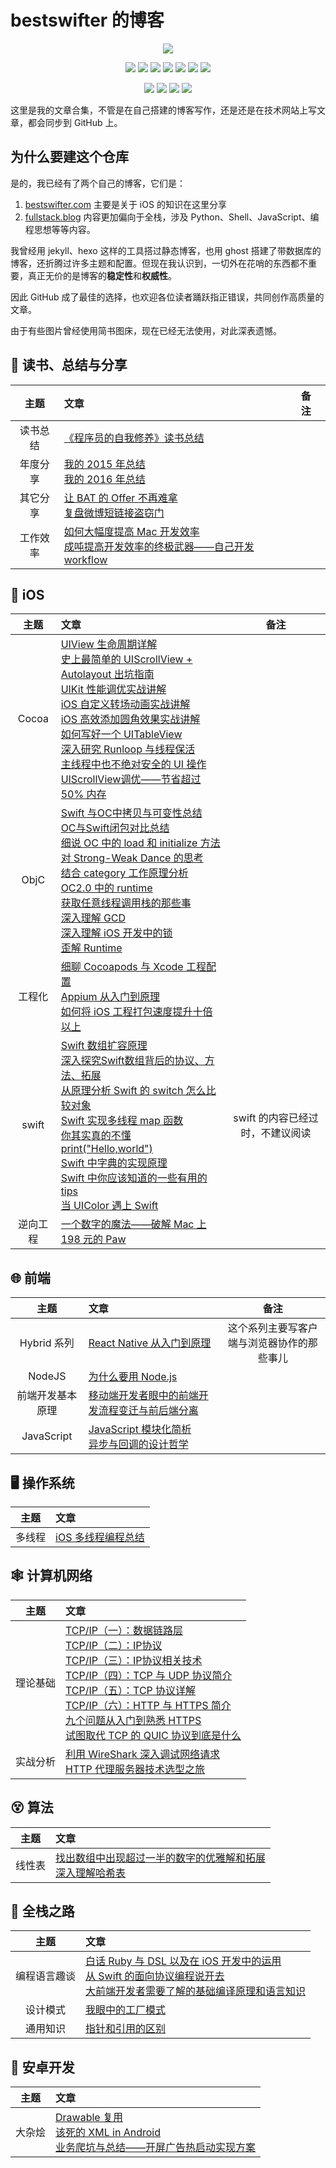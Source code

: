 # bestswifter 的博客

<p align='center'>
<img src='http://images.bestswifter.com/ghost/1/e3/7161ecc907a4ee5f13214f2cac9d4.jpg'>
</p>

<p align='center'>
<img src="https://img.shields.io/badge/platform-iOS-ff69b4.svg">
<img src="https://img.shields.io/badge/language-Objective--C-orange.svg">
<img src="https://img.shields.io/badge/language-python-yellowgreen.svg">
<img src="https://img.shields.io/badge/language-shell-green.svg">
<img src="https://img.shields.io/badge/language-JavaScript-yellow.svg">
<a href=""><img src="https://img.shields.io/badge/license-CC-000000.svg"></a>
<img src="https://img.shields.io/badge/blog-bestswifter-blue.svg">
</p>

<p align='center'>
<a href="http://weibo.com/bestswifter"><img src="https://img.shields.io/badge/weibo-@bestswifter-f974ce.svg?style=flat&colorA=f4292e"></a>
<a href="https://juejin.im/user/57638ad8207703006b06e3ef"><img src="https://img.shields.io/badge/%E6%8E%98%E9%87%91-@bestswifter-fd6f32.svg?style=flat&colorA=1970fe"></a>
<a href="https://www.zhihu.com/people/bestswifter/activities"><img src="https://img.shields.io/badge/%E7%9F%A5%E4%B9%8E-@bestswifter-50E3C2.svg?style=flat&colorA=0083ea"></a>
<img src="https://img.shields.io/badge/PR-welcome%20!-brightgreen.svg?colorA=a0cd34">
</p>

这里是我的文章合集，不管是在自己搭建的博客写作，还是还是在技术网站上写文章，都会同步到 GitHub 上。

## 为什么要建这个仓库

是的，我已经有了两个自己的博客，它们是：

1. [bestswifter.com](https://bestswifter.com) 主要是关于 iOS 的知识在这里分享
2. [fullstack.blog](http://fullstack.blog) 内容更加偏向于全栈，涉及 Python、Shell、JavaScript、编程思想等等内容。

我曾经用 jekyll、hexo 这样的工具搭过静态博客，也用 ghost 搭建了带数据库的博客，还折腾过许多主题和配置。但现在我认识到，一切外在花哨的东西都不重要，真正无价的是博客的**稳定性**和**权威性**。

因此 GitHub 成了最佳的选择，也欢迎各位读者踊跃指正错误，共同创作高质量的文章。

由于有些图片曾经使用简书图床，现在已经无法使用，对此深表遗憾。

## 📖 读书、总结与分享

| 主题 | 文章 | 备注 |
|:----:|:-------|:------|
|读书总结|[《程序员的自我修养》读书总结](./articles/zi-wo-xiu-yang.md)||
| 年度分享|[我的 2015 年总结](./articles/2015-conclusion.md)<br>[我的 2016 年总结](./articles/2016-conclusion.md)|<br>|
| 其它分享|[让 BAT 的 Offer 不再难拿](./articles/bat-offer.md)<br>[复盘微博短链接盗窃门](./articles/weibo-short-url.md)<br>||
|工作效率|[如何大幅度提高 Mac 开发效率](./articles/efficient-mac.md)<br>[成吨提高开发效率的终极武器——自己开发 workflow](./articles/alfred-workflows.md)<br>|

##  iOS

| 主题 | 文章 | 备注 |
|:-------:|:------|:----:|
|Cocoa|[UIView 生命周期详解](./articles/uiview-life-time.md)<br>[史上最简单的 UIScrollView + Autolayout 出坑指南](./articles/uiscrollview-with-autolayout.md)<br>[UIKit 性能调优实战讲解](./articles/uikit-optimization.md)<br>[iOS 自定义转场动画实战讲解](./articles/ios-custom-transition-animation.md)<br>[iOS 高效添加圆角效果实战讲解](./articles/ios-rounded-corner.md)<br>[如何写好一个 UITableView](./articles/ios-tableview.md)<br>[深入研究 Runloop 与线程保活](./articles/ios-runloop.md)<br>[主线程中也不绝对安全的 UI 操作](./articles/main-thread-ui.md)<br>[UIScrollView调优——节省超过 50% 内存](./articles/ios-scrollview-optimize.md)<br>||
| ObjC |[Swift  与OC中拷贝与可变性总结](./articles/objc-swift-copy-mutable.md)<br>[OC与Swift闭包对比总结](./articles/objc-swift-block.md)<br>[细说 OC 中的 load 和 initialize 方法](./articles/objc-load-initialize.md)<br>[对 Strong-Weak Dance 的思考](./articles/objc-strong-weak-dance.md)<br>[结合 category 工作原理分析 OC2.0 中的 runtime](./articles/objc-runtime.md)<br>[获取任意线程调用栈的那些事](./articles/objc-thread-backtrace.md)<br>[深入理解 GCD](./articles/objc-gcd.md)<br>[深入理解 iOS 开发中的锁](./articles/ios-lock.md)<br>[歪解 Runtime](./articles/objc-runtime-story.md)<br>||
|工程化|[细聊 Cocoapods 与 Xcode 工程配置](./articles/cocoapods-xcode.md)<br>[Appium 从入门到原理](./articles/appium.md)<br>[如何将 iOS 工程打包速度提升十倍以上](./articles/ios-compile-speed.md)<br>||
|swift|[Swift 数组扩容原理](./articles/swift-array-append.md)<br>[深入探究Swift数组背后的协议、方法、拓展](./articles/swift-array.md)<br>[从原理分析 Swift 的 switch 怎么比较对象](./articles/swift-object-compare.md)<br>[Swift 实现多线程 map 函数](./articles/swift-thread-safe-map.md)<br>[你其实真的不懂print("Hello,world")](./articles/swift-print.md)<br>[Swift 中字典的实现原理](./articles/swift-dictionary.md)<br>[Swift 中你应该知道的一些有用的 tips](./articles/swift-tips.md)<br>[当 UIColor 遇上 Swift](./articles/swift-uicolor.md)<br>|swift 的内容已经过时，不建议阅读|
|逆向工程|[一个数字的魔法——破解 Mac 上 198 元的 Paw](./articles/crack-paw.md)||

## 🌐 前端

| 主题 | 文章 | 备注 |
|:-------:|:------|:----:|
|Hybrid 系列|[React Native 从入门到原理](./articles/react-native.md)<br>|这个系列主要写客户端与浏览器协作的那些事儿|
|NodeJS|[为什么要用 Node.js](./articles/why-nodejs.md)<br>||
|前端开发基本原理|[移动端开发者眼中的前端开发流程变迁与前后端分离](./articles/fe-history.md)<br>||
|JavaScript|[JavaScript 模块化简析](./articles/javascript-modules.md)<br>[异步与回调的设计哲学](./articles/javascript-async.md)<br>|

## 🖥️ 操作系统

| 主题 | 文章 |
|:-------:|:------|
|多线程|[iOS 多线程编程总结](./articles/multi-thread-conclusion.md)|

## 🕸 计算机网络

| 主题 | 文章 |
|:-------:|:------|
|理论基础|[TCP/IP（一）：数据链路层](./articles/tcp-ip-1.md)<br>[TCP/IP（二）：IP协议](./articles/tcp-ip-2.md)<br>[TCP/IP（三）：IP协议相关技术](./articles/tcp-ip-3.md)<br>[TCP/IP（四）：TCP 与 UDP 协议简介](./articles/tcp-ip-4.md)<br>[TCP/IP（五）：TCP 协议详解](./articles/tcp-ip-5.md)<br>[TCP/IP（六）：HTTP 与 HTTPS 简介](./articles/tcp-ip-6.md)<br>[九个问题从入门到熟悉 HTTPS](./articles/https-9-questions.md)<br>[试图取代 TCP 的 QUIC 协议到底是什么](./articles/quic.md)<br>||
|实战分析|[利用 WireShark 深入调试网络请求](./articles/wireshark.md)<br>[HTTP 代理服务器技术选型之旅](./articles/http-proxy-tools.md)<br>|

## 😵 算法

| 主题 | 文章 |
|:-------:|:------|
|线性表|[找出数组中出现超过一半的数字的优雅解和拓展](./articles/number-more-than-half.md)<br>[深入理解哈希表](./articles/hashtable.md)<br>|

## 💎 全栈之路

| 主题 | 文章 |
|:-------:|:------|
|编程语言趣谈|[白话 Ruby 与 DSL 以及在 iOS 开发中的运用](./articles/dsl-ruby-ios.md)<br>[从 Swift 的面向协议编程说开去](./articles/pop.md)<br>[大前端开发者需要了解的基础编译原理和语言知识](./articles/compile-and-language.md)<br>||
|设计模式|[我眼中的工厂模式](./articles/design-pattern-factory.md)<br>||
|通用知识|[指针和引用的区别](./articles/pointer-and-reference.md)<br>||

## 📱 安卓开发

| 主题 | 文章 |
|:-------:|:------|
|大杂烩|[Drawable 复用](./articles/android-drawble-reuse.md)<br>[该死的 XML in Android](./articles/android-xml.md)<br>[业务爬坑与总结——开屏广告热启动实现方案](./articles/android-splash.md)<br>|